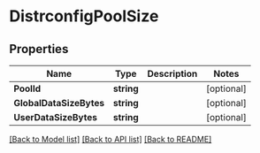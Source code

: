 # DistrconfigPoolSize

## Properties

Name | Type | Description | Notes
------------ | ------------- | ------------- | -------------
**PoolId** | **string** |  | [optional] 
**GlobalDataSizeBytes** | **string** |  | [optional] 
**UserDataSizeBytes** | **string** |  | [optional] 

[[Back to Model list]](../README.md#documentation-for-models) [[Back to API list]](../README.md#documentation-for-api-endpoints) [[Back to README]](../README.md)


